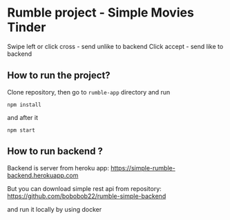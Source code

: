# Rumble project - Simple Movies Tinder 
Swipe left or click cross - send unlike to backend
Click accept - send like to backend

## How to run the project?

Clone repository, then go to `rumble-app` directory and run

`npm install`

and after it

`npm start`


## How to run backend ?
Backend is server from heroku app:
https://simple-rumble-backend.herokuapp.com

But you can download simple rest api from repository:
https://github.com/bobobob22/rumble-simple-backend

and run it locally by using docker


